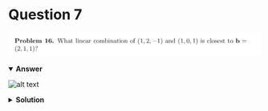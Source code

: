 # Question 7
![alt text](q7.png)

<details open>
<summary><b>Answer</b></summary>

![alt text](a7.svg)
</details>

<details>
<summary><b>Solution</b></summary>

![alt text](s7.png)
</details>